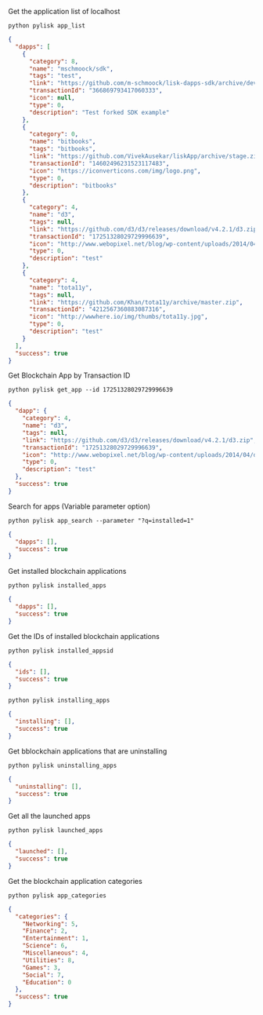 Get the application list of localhost

```
python pylisk app_list 
```
```json
{
  "dapps": [
    {
      "category": 8, 
      "name": "mschmoock/sdk", 
      "tags": "test", 
      "link": "https://github.com/m-schmoock/lisk-dapps-sdk/archive/development.zip", 
      "transactionId": "366869793417060333", 
      "icon": null, 
      "type": 0, 
      "description": "Test forked SDK example"
    }, 
    {
      "category": 0, 
      "name": "bitbooks", 
      "tags": "bitbooks", 
      "link": "https://github.com/VivekAusekar/liskApp/archive/stage.zip", 
      "transactionId": "14602496231523117483", 
      "icon": "https://iconverticons.com/img/logo.png", 
      "type": 0, 
      "description": "bitbooks"
    }, 
    {
      "category": 4, 
      "name": "d3", 
      "tags": null, 
      "link": "https://github.com/d3/d3/releases/download/v4.2.1/d3.zip", 
      "transactionId": "17251328029729996639", 
      "icon": "http://www.webopixel.net/blog/wp-content/uploads/2014/04/d3-icon.png", 
      "type": 0, 
      "description": "test"
    }, 
    {
      "category": 4, 
      "name": "tota11y", 
      "tags": null, 
      "link": "https://github.com/Khan/tota11y/archive/master.zip", 
      "transactionId": "4212567360883087316", 
      "icon": "http://wwwhere.io/img/thumbs/tota11y.jpg", 
      "type": 0, 
      "description": "test"
    }
  ], 
  "success": true
}
```
Get Blockchain App by Transaction ID
```
python pylisk get_app --id 17251328029729996639 
```
```json
{
  "dapp": {
    "category": 4, 
    "name": "d3", 
    "tags": null, 
    "link": "https://github.com/d3/d3/releases/download/v4.2.1/d3.zip", 
    "transactionId": "17251328029729996639", 
    "icon": "http://www.webopixel.net/blog/wp-content/uploads/2014/04/d3-icon.png", 
    "type": 0, 
    "description": "test"
  }, 
  "success": true
}
```

Search for apps (Variable parameter option)

```
python pylisk app_search --parameter "?q=installed=1" 

```
```json
{
  "dapps": [], 
  "success": true
}
```

Get installed blockchain applications

```
python pylisk installed_apps 

```

```json
{
  "dapps": [], 
  "success": true
}
```

Get the IDs of installed blockchain applications
```
python pylisk installed_appsid 
```
```json
{
  "ids": [], 
  "success": true
}
```

```
python pylisk installing_apps  
```
```json
{
  "installing": [], 
  "success": true
}
```

Get bblockchain applications that are uninstalling
```
python pylisk uninstalling_apps 
```
```json
{
  "uninstalling": [], 
  "success": true
}
```

Get all the launched apps
```
python pylisk launched_apps     
```
```json
{
  "launched": [], 
  "success": true
}
```

Get the blockchain application categories

```
python pylisk app_categories 
```
```json
{
  "categories": {
    "Networking": 5, 
    "Finance": 2, 
    "Entertainment": 1, 
    "Science": 6, 
    "Miscellaneous": 4, 
    "Utilities": 8, 
    "Games": 3, 
    "Social": 7, 
    "Education": 0
  }, 
  "success": true
}
```

